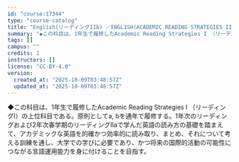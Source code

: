 ```yaml
---
id: "course:17344"
type: "course-catalog"
title: "English(リーディングIIb) ／ENGLISH(ACADEMIC READING STRATEGIES IIB)"
summary: "◆この科目は、1年生で履修したAcademic Reading Strategies I （リーディングI）の上位科目である。原則としてa, bを通年で履修する。1年次のリーディングおよび2年次春学期のリーディングIIaで学んだ英語の読み方…"
tags: []
campus: ""
credits: 1
instructors: []
license: "CC-BY-4.0"
version:
  created_at: "2025-10-09T03:48:57Z"
  updated_at: "2025-10-09T03:48:57Z"
---
```

◆この科目は、1年生で履修したAcademic Reading Strategies I （リーディングI）の上位科目である。原則としてa, bを通年で履修する。1年次のリーディングおよび2年次春学期のリーディングIIaで学んだ英語の読み方の基礎を踏まえて、アカデミックな英語を的確かつ効率的に読み取り、まとめ、それについて考える訓練を通し、大学での学びに必要であり、かつ将来の国際的活動の可能性につながる言語運用能力を身に付けることを目指す。
